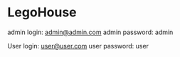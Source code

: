 # LegoHouse


admin login: admin@admin.com
admin password: admin

User login: user@user.com
user password: user
